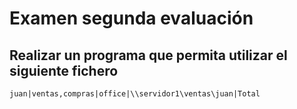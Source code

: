 # Examen segunda evaluación

## Realizar un programa que permita utilizar el siguiente fichero
```
juan|ventas,compras|office|\\servidor1\ventas\juan|Total
```

